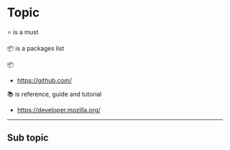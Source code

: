 # Topic

⭐️ is a must

📦 is a packages list

📦
 * https://github.com/

📚 is reference, guide and tutorial
 * https://developer.mozilla.org/
 

---

## Sub topic


